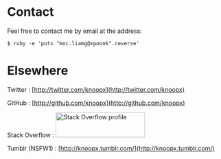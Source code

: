 # Contact

Feel free to contact me by email at the address:

    $ ruby -e 'puts "moc.liamg@xpoonk".reverse'

# Elsewhere

Twitter
:    [http://twitter.com/knoopx](http://twitter.com/knoopx)

GitHub
:    [http://github.com/knoopx](http://github.com/knoopx)

Stack Overflow
:   <a href="http://stackoverflow.com/users/62368/knoopx"><img src="http://stackexchange.com/users/flair/288b3b0cf8a04b8989032d18e9c8777b.png?theme=clean" width="208" height="58" alt="Stack Overflow profile" title="Stack Overflow profile"></a>

Tumblr (NSFW1)
:   [http://knoopx.tumblr.com/](http://knoopx.tumblr.com/)